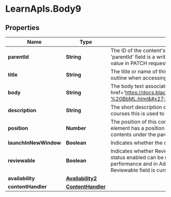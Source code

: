 # LearnApIs.Body9

## Properties
Name | Type | Description | Notes
------------ | ------------- | ------------- | -------------
**parentId** | **String** | The ID of the content&#x27;s parent.  Note that top-level contents do not have parents. The &#x27;parentId&#x27; field is a writable field as of the Bb Learn 3200.6.0 release.  Specifying a new value in PATCH requests allows the Content object to be moved from one parent to another. | [optional] 
**title** | **String** | The title or name of this content. Typically shown as the main text to click in the course outline when accessing the content. | 
**body** | **String** | The body text associated with this content. This field supports BbML; see &lt;a target&#x3D;&#x27;_blank&#x27; href&#x3D;&#x27;https://docs.blackboard.com/learn/REST/Blackboard%20Markup%20Language%20-%20BbML.html&#x27;&gt;here&lt;/a&gt; for more information. | [optional] 
**description** | **String** | The short description of this content.  This field is not used in Classic courses.  For Ultra courses this is used to show information directly on the course outline. | [optional] 
**position** | **Number** | The position of this content within its parent folder. Position values are zero-based (the first element has a position value of zero, not one). Default position is last in the list of child contents under the parent. | [optional] 
**launchInNewWindow** | **Boolean** | Indicates whether the content is going to open in a new window.  **Since**: 3800.10.0 | [optional] 
**reviewable** | **Boolean** | Indicates whether Review Status is enabled for this content. Content items with review status enabled can be marked as reviewed by students. This can be used to track performance and in Adaptive Release rules to control the release of other content. Reviewable field is currently being used only in Classic courses.  **Since**: 3700.15.0 | [optional] 
**availability** | [**Availability2**](Availability2.md) |  | [optional] 
**contentHandler** | [**ContentHandler**](ContentHandler.md) |  | [optional] 
